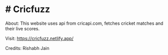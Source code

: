 # # Cricfuzz

About: This website uses api from cricapi.com, fetches cricket matches and their live scores.

Visit: https://cricfuzz.netlify.app/

Credits: Rishabh Jain
